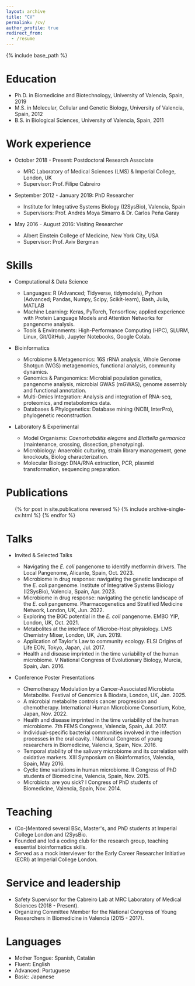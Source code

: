```yaml
---
layout: archive
title: "CV"
permalink: /cv/
author_profile: true
redirect_from:
  - /resume
---
```


{% include base_path %}

Education
======
* Ph.D. in Biomedicine and Biotechnology, University of Valencia, Spain, 2019
* M.S. in Molecular, Cellular and Genetic Biology, University of Valencia, Spain, 2012
* B.S. in Biological Sciences, University of Valencia, Spain, 2011

Work experience
======
* October 2018 - Present: Postdoctoral Research Associate
  * MRC Laboratory of Medical Sciences (LMS) & Imperial College, London, UK
  * Supervisor: Prof. Filipe Cabreiro

* September 2012 - January 2019: PhD Researcher
  * Institute for Integrative Systems Biology (I2SysBio), Valencia, Spain
  * Supervisors: Prof. Andrés Moya Simarro & Dr. Carlos Peña Garay

* May 2016 - August 2016: Visiting Researcher
  * Albert Einstein College of Medicine, New York City, USA
  * Supervisor: Prof. Aviv Bergman
  
Skills
======
* Computational & Data Science
  * Languages: R (Advanced; Tidyverse, tidymodels), Python (Advanced; Pandas, Numpy, Scipy, Scikit-learn), Bash, Julia, MATLAB
  * Machine Learning: Keras, PyTorch, Tensorflow; applied experience with Protein Language Models and Attention Networks for pangenome analysis.
  * Tools & Environments: High-Performance Computing (HPC), SLURM, Linux, Git/GitHub, Jupyter Notebooks, Google Colab.

* Bioinformatics
  * Microbiome & Metagenomics: 16S rRNA analysis, Whole Genome Shotgun (WGS) metagenomics, functional analysis, community dynamics.
  * Genomics & Pangenomics: Microbial population genetics, pangenome analysis, microbial GWAS (mGWAS), genome assembly and functional annotation.
  * Multi-Omics Integration: Analysis and integration of RNA-seq, proteomics, and metabolomics data.
  * Databases & Phylogenetics: Database mining (NCBI, InterPro), phylogenetic reconstruction.

* Laboratory & Experimental
  * Model Organisms: *Caenorhabditis elegans* and *Blattella germanica* (maintenance, crossing, dissection, phenotyping).
  * Microbiology: Anaerobic culturing, strain library management, gene knockouts, Biolog characterization.
  * Molecular Biology: DNA/RNA extraction, PCR, plasmid transformation, sequencing preparation.


Publications
======
  <ul>{% for post in site.publications reversed %}
    {% include archive-single-cv.html %}
  {% endfor %}</ul>
  
Talks
======
* Invited & Selected Talks
  * Navigating the *E. coli* pangenome to identify metformin drivers. The Local Pangenome, Alicante, Spain, Oct. 2023.
  * Microbiome in drug response: navigating the genetic landscape of the *E. coli* pangenome. Institute of Integrative Systems Biology (I2SysBio), Valencia, Spain, Apr. 2023.
  * Microbiome in drug response: navigating the genetic landscape of the *E. coli* pangenome. Pharmacogenetics and Stratified Medicine Network, London, UK, Jun. 2022.
  * Exploring the BGC potential in the *E. coli* pangenome. EMBO YIP, London, UK, Oct. 2021.
  * Metabolites at the interface of Microbe-Host physiology. LMS Chemistry Mixer, London, UK, Jun. 2019.
  * Application of Taylor's Law to community ecology. ELSI Origins of Life EON, Tokyo, Japan, Jul. 2017.
  * Health and disease imprinted in the time variability of the human microbiome. V National Congress of Evolutionary Biology, Murcia, Spain, Jan. 2016.

* Conference Poster Presentations
  * Chemotherapy Modulation by a Cancer-Associated Microbiota Metabolite. Festival of Genomics & Biodata, London, UK, Jan. 2025.
  * A microbial metabolite controls cancer progression and chemotherapy. International Human Microbiome Consortium, Kobe, Japan, Nov. 2022.
  * Health and disease imprinted in the time variability of the human microbiome. 7th FEMS Congress, Valencia, Spain, Jul. 2017.
  * Individual-specific bacterial communities involved in the infection processes in the oral cavity. I National Congress of young researchers in Biomedicine, Valencia, Spain, Nov. 2016.
  * Temporal stability of the salivary microbiome and its correlation with oxidative markers. XIII Symposium on Bioinformatics, Valencia, Spain, May 2016.
  * Cyclic time variations in human microbiome. II Congress of PhD students of Biomedicine, Valencia, Spain, Nov. 2015.
  * Microbiota: are you sick? I Congress of PhD students of Biomedicine, Valencia, Spain, Nov. 2014.
  
Teaching
======
* (Co-)Mentored several BSc, Master's, and PhD students at Imperial College London and I2SysBio.
* Founded and led a coding club for the research group, teaching essential bioinformatics skills.
* Served as a mock interviewer for the Early Career Researcher Initiative (ECRI) at Imperial College London.

Service and leadership
======
* Safety Supervisor for the Cabreiro Lab at MRC Laboratory of Medical Sciences (2018 - Present).
* Organizing Committee Member for the National Congress of Young Researchers in Biomedicine in Valencia (2015 - 2017).

Languages
======
* Mother Tongue: Spanish, Catalán
* Fluent: English
* Advanced: Portuguese
* Basic: Japanese
